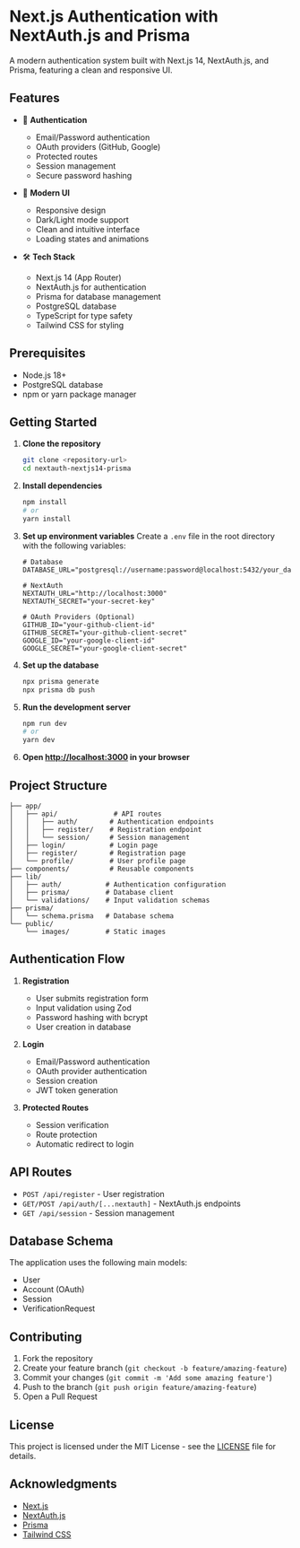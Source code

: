 # Next.js Authentication with NextAuth.js and Prisma

A modern authentication system built with Next.js 14, NextAuth.js, and Prisma, featuring a clean and responsive UI.

## Features

- 🔐 **Authentication**
  - Email/Password authentication
  - OAuth providers (GitHub, Google)
  - Protected routes
  - Session management
  - Secure password hashing

- 🎨 **Modern UI**
  - Responsive design
  - Dark/Light mode support
  - Clean and intuitive interface
  - Loading states and animations

- 🛠 **Tech Stack**
  - Next.js 14 (App Router)
  - NextAuth.js for authentication
  - Prisma for database management
  - PostgreSQL database
  - TypeScript for type safety
  - Tailwind CSS for styling

## Prerequisites

- Node.js 18+ 
- PostgreSQL database
- npm or yarn package manager

## Getting Started

1. **Clone the repository**
   ```bash
   git clone <repository-url>
   cd nextauth-nextjs14-prisma
   ```

2. **Install dependencies**
   ```bash
   npm install
   # or
   yarn install
   ```

3. **Set up environment variables**
   Create a `.env` file in the root directory with the following variables:
   ```env
   # Database
   DATABASE_URL="postgresql://username:password@localhost:5432/your_database_name"

   # NextAuth
   NEXTAUTH_URL="http://localhost:3000"
   NEXTAUTH_SECRET="your-secret-key"

   # OAuth Providers (Optional)
   GITHUB_ID="your-github-client-id"
   GITHUB_SECRET="your-github-client-secret"
   GOOGLE_ID="your-google-client-id"
   GOOGLE_SECRET="your-google-client-secret"
   ```

4. **Set up the database**
   ```bash
   npx prisma generate
   npx prisma db push
   ```

5. **Run the development server**
   ```bash
   npm run dev
   # or
   yarn dev
   ```

6. **Open [http://localhost:3000](http://localhost:3000) in your browser**

## Project Structure

```
├── app/
│   ├── api/              # API routes
│   │   ├── auth/        # Authentication endpoints
│   │   ├── register/    # Registration endpoint
│   │   └── session/     # Session management
│   ├── login/           # Login page
│   ├── register/        # Registration page
│   └── profile/         # User profile page
├── components/          # Reusable components
├── lib/
│   ├── auth/           # Authentication configuration
│   ├── prisma/         # Database client
│   └── validations/    # Input validation schemas
├── prisma/
│   └── schema.prisma   # Database schema
└── public/
    └── images/         # Static images
```

## Authentication Flow

1. **Registration**
   - User submits registration form
   - Input validation using Zod
   - Password hashing with bcrypt
   - User creation in database

2. **Login**
   - Email/Password authentication
   - OAuth provider authentication
   - Session creation
   - JWT token generation

3. **Protected Routes**
   - Session verification
   - Route protection
   - Automatic redirect to login

## API Routes

- `POST /api/register` - User registration
- `GET/POST /api/auth/[...nextauth]` - NextAuth.js endpoints
- `GET /api/session` - Session management

## Database Schema

The application uses the following main models:
- User
- Account (OAuth)
- Session
- VerificationRequest

## Contributing

1. Fork the repository
2. Create your feature branch (`git checkout -b feature/amazing-feature`)
3. Commit your changes (`git commit -m 'Add some amazing feature'`)
4. Push to the branch (`git push origin feature/amazing-feature`)
5. Open a Pull Request

## License

This project is licensed under the MIT License - see the [LICENSE](LICENSE) file for details.

## Acknowledgments

- [Next.js](https://nextjs.org/)
- [NextAuth.js](https://next-auth.js.org/)
- [Prisma](https://www.prisma.io/)
- [Tailwind CSS](https://tailwindcss.com/) 